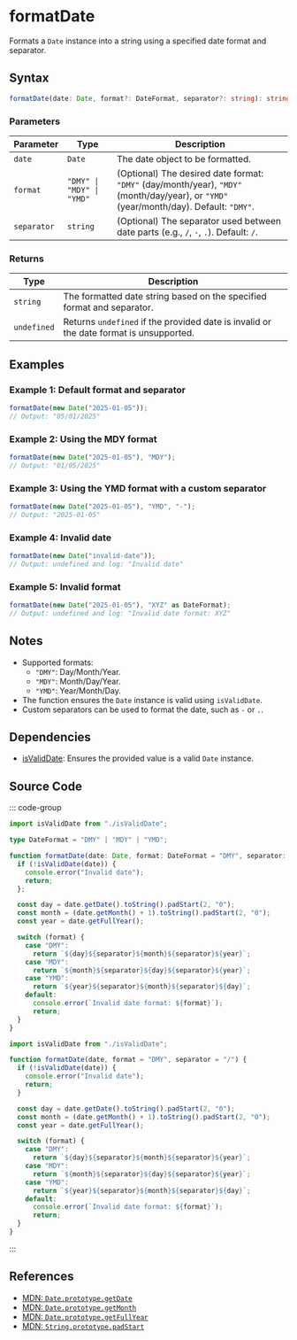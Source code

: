 # formatDate  
Formats a `Date` instance into a string using a specified date format and separator.

## Syntax
```typescript
formatDate(date: Date, format?: DateFormat, separator?: string): string | undefined
```

### Parameters

| Parameter   | Type           | Description                                                                                   |
|-------------|----------------|-----------------------------------------------------------------------------------------------|
| `date`      | `Date`         | The date object to be formatted.                                                              |
| `format`    | `"DMY" \| "MDY" \| "YMD"` | (Optional) The desired date format: `"DMY"` (day/month/year), `"MDY"` (month/day/year), or `"YMD"` (year/month/day). Default: `"DMY"`. |
| `separator` | `string`       | (Optional) The separator used between date parts (e.g., `/`, `-`, `.`). Default: `/`.         |

### Returns

| Type          | Description                                                                                            |
|---------------|--------------------------------------------------------------------------------------------------------|
| `string`      | The formatted date string based on the specified format and separator.                                  |
| `undefined`   | Returns `undefined` if the provided date is invalid or the date format is unsupported.                 |

## Examples

### Example 1: Default format and separator
```typescript
formatDate(new Date("2025-01-05")); 
// Output: "05/01/2025"
```

### Example 2: Using the MDY format
```typescript
formatDate(new Date("2025-01-05"), "MDY"); 
// Output: "01/05/2025"
```

### Example 3: Using the YMD format with a custom separator
```typescript
formatDate(new Date("2025-01-05"), "YMD", "-"); 
// Output: "2025-01-05"
```

### Example 4: Invalid date
```typescript
formatDate(new Date("invalid-date"));
// Output: undefined and log: "Invalid date"
```

### Example 5: Invalid format
```typescript
formatDate(new Date("2025-01-05"), "XYZ" as DateFormat);
// Output: undefined and log: "Invalid date format: XYZ"
```

## Notes
- Supported formats:
  - `"DMY"`: Day/Month/Year.
  - `"MDY"`: Month/Day/Year.
  - `"YMD"`: Year/Month/Day.
- The function ensures the `Date` instance is valid using `isValidDate`.
- Custom separators can be used to format the date, such as `-` or `.`.

## Dependencies
- [isValidDate](./isValidDate.md): Ensures the provided value is a valid `Date` instance.

## Source Code
::: code-group

```typescript
import isValidDate from "./isValidDate";

type DateFormat = "DMY" | "MDY" | "YMD";

function formatDate(date: Date, format: DateFormat = "DMY", separator: string = "/"): string | undefined {
  if (!isValidDate(date)) {
    console.error("Invalid date");
    return;
  };

  const day = date.getDate().toString().padStart(2, "0");
  const month = (date.getMonth() + 1).toString().padStart(2, "0");
  const year = date.getFullYear();

  switch (format) {
    case "DMY":
      return `${day}${separator}${month}${separator}${year}`;
    case "MDY":
      return `${month}${separator}${day}${separator}${year}`;
    case "YMD":
      return `${year}${separator}${month}${separator}${day}`;
    default:
      console.error(`Invalid date format: ${format}`);
      return;
  }
}
```

```javascript
import isValidDate from "./isValidDate";

function formatDate(date, format = "DMY", separator = "/") {
  if (!isValidDate(date)) {
    console.error("Invalid date");
    return;
  }

  const day = date.getDate().toString().padStart(2, "0");
  const month = (date.getMonth() + 1).toString().padStart(2, "0");
  const year = date.getFullYear();

  switch (format) {
    case "DMY":
      return `${day}${separator}${month}${separator}${year}`;
    case "MDY":
      return `${month}${separator}${day}${separator}${year}`;
    case "YMD":
      return `${year}${separator}${month}${separator}${day}`;
    default:
      console.error(`Invalid date format: ${format}`);
      return;
  }
}
```
:::

## References
- [MDN: `Date.prototype.getDate`](https://developer.mozilla.org/en-US/docs/Web/JavaScript/Reference/Global_Objects/Date/getDate)
- [MDN: `Date.prototype.getMonth`](https://developer.mozilla.org/en-US/docs/Web/JavaScript/Reference/Global_Objects/Date/getMonth)
- [MDN: `Date.prototype.getFullYear`](https://developer.mozilla.org/en-US/docs/Web/JavaScript/Reference/Global_Objects/Date/getFullYear)
- [MDN: `String.prototype.padStart`](https://developer.mozilla.org/en-US/docs/Web/JavaScript/Reference/Global_Objects/String/padStart)